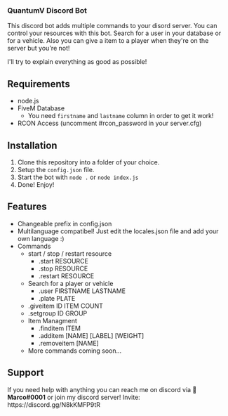 <h3>QuantumV Discord Bot</h3>
<p>This discord bot adds multiple commands to your disord server. You can control your resources with this bot. Search for a user in your database or for a vehicle. Also you can give a item to a player when they're on the server but you're not!</p>
<p>I'll try to explain everything as good as possible!</p>

<h2>Requirements</h2>
<ul>
  <li>node.js</li>
  <li>FiveM Database
    <ul>
      <li>You need <code>firstname</code> and <code>lastname</code> column in order to get it work!</li>
    </ul>
  </li>
  <li>RCON Access (uncomment #rcon_password in your server.cfg)</li>
</ul>

<h2>Installation</h2>
<ol>
<li>Clone this repository into a folder of your choice.</li>
<li>Setup the <code>config.json</code> file.</li>
<li>Start the bot with <code>node .</code> or <code>node index.js</code></li>
<li>Done! Enjoy!</li>
</ol>

<h2>Features</h2>
<ul>
  <li>Changeable prefix in config.json</li>
  <li>Multilanguage compatibel! Just edit the locales.json file and add your own language :)</li>
  <li>Commands
    <ul>
      <li>start / stop / restart resource
      <ul>
          <li>.start RESOURCE</li>
          <li>.stop RESOURCE</li>
          <li>.restart RESOURCE</li>
        </ul>
      </li>
      <li>Search for a player or vehicle
        <ul>
          <li>.user FIRSTNAME LASTNAME</li>
          <li>.plate PLATE</li>
        </ul>
      </li>
      <li>.giveitem ID ITEM COUNT</li>
      <li>.setgroup ID GROUP</li>
      <li>Item Managment
        <ul>
          <li>.finditem ITEM</li>
          <li>.additem [NAME] [LABEL] [WEIGHT]</li>
          <li>.removeitem [NAME]</li>
        </ul>
      </li>
      <li>More commands coming soon...</li>
    </ul>
  </li>
</ul>



<h2>Support</h2>
<p>If you need help with anything you can reach me on discord via <b>👑 Marco#0001</b> or join my discord server! Invite: https://discord.gg/N8kKMFP9tR</p>

